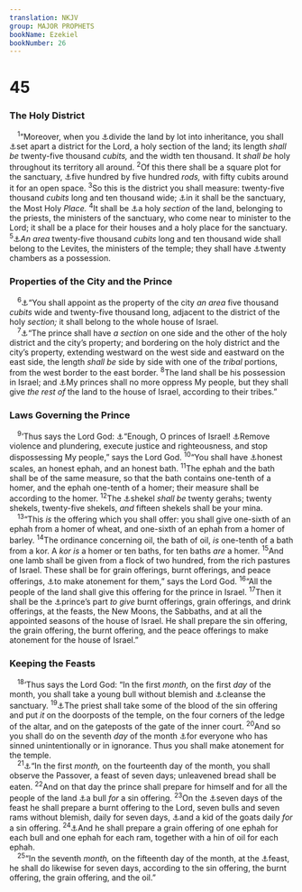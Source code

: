 ```yaml
---
translation: NKJV
group: MAJOR PROPHETS
bookName: Ezekiel 
bookNumber: 26
---
```


<div class="title"><h1>45</h1><h3>The Holy District</h3></div>
<span class="verse exe_45_1"> <sup>1</sup>“Moreover, when you <a data-toggle="tooltip" data-placement="bottom" title="Num. 26:52–56; Ezek. 47:22">⚓</a>divide the land by lot into inheritance, you shall <a data-toggle="tooltip" data-placement="bottom" title="Ezek. 48:8, 9">⚓</a>set apart a district for the Lord, a holy section of the land; its length <i>shall</i> <i>be</i> twenty-five thousand <i>cubits,</i> and the width ten thousand. It <i>shall</i> <i>be</i> holy throughout its territory all around. </span>
<span class="verse exe_45_2"><sup>2</sup>Of this there shall be a square plot for the sanctuary, <a data-toggle="tooltip" data-placement="bottom" title="Ezek. 42:20">⚓</a>five hundred by five hundred <i>rods,</i> with fifty cubits around it for an open space. </span>
<span class="verse exe_45_3"><sup>3</sup>So this is the district you shall measure: twenty-five thousand <i>cubits</i> long and ten thousand wide; <a data-toggle="tooltip" data-placement="bottom" title="Ezek. 48:10">⚓</a>in it shall be the sanctuary, the Most Holy <i>Place.</i></span>
<span class="verse exe_45_4"><sup>4</sup>It shall be <a data-toggle="tooltip" data-placement="bottom" title="Ezek. 48:10, 11">⚓</a>a holy <i>section</i> of the land, belonging to the priests, the ministers of the sanctuary, who come near to minister to the Lord; it shall be a place for their houses and a holy place for the sanctuary. </span>
<span class="verse exe_45_5"><sup>5</sup><a data-toggle="tooltip" data-placement="bottom" title="Ezek. 48:13">⚓</a><i>An</i> <i>area</i> twenty-five thousand <i>cubits</i> long and ten thousand wide shall belong to the Levites, the ministers of the temple; they shall have <a data-toggle="tooltip" data-placement="bottom" title="Ezek. 40:17">⚓</a>twenty chambers as a possession.<br/></span>
<div class="title"><h3>Properties of the City and the Prince</h3></div>
<span class="verse exe_45_6"> <sup>6</sup><a data-toggle="tooltip" data-placement="bottom" title="Ezek. 48:15">⚓</a>“You shall appoint as the property of the city <i>an</i> <i>area</i> five thousand <i>cubits</i> wide and twenty-five thousand long, adjacent to the district of the holy <i>section;</i> it shall belong to the whole house of Israel.<br/></span>
<span class="verse exe_45_7"> <sup>7</sup><a data-toggle="tooltip" data-placement="bottom" title="Ezek. 48:21">⚓</a>“The prince shall have <i>a</i> <i>section</i> on one side and the other of the holy district and the city’s property; and bordering on the holy district and the city’s property, extending westward on the west side and eastward on the east side, the length <i>shall</i> <i>be</i> side by side with one of the <i>tribal</i> portions, from the west border to the east border. </span>
<span class="verse exe_45_8"><sup>8</sup>The land shall be his possession in Israel; and <a data-toggle="tooltip" data-placement="bottom" title="(Is. 11:3–5); Jer. 22:17; Ezek. 22:27">⚓</a>My princes shall no more oppress My people, but they shall give <i>the</i> <i>rest</i> <i>of</i> the land to the house of Israel, according to their tribes.”<br/></span>
<div class="title"><h3>Laws Governing the Prince</h3></div>
<span class="verse exe_45_9"> <sup>9</sup>‘Thus says the Lord God: <a data-toggle="tooltip" data-placement="bottom" title="Ezek. 44:6">⚓</a>“Enough, O princes of Israel! <a data-toggle="tooltip" data-placement="bottom" title="Jer. 22:3; Zech. 8:16">⚓</a>Remove violence and plundering, execute justice and righteousness, and stop dispossessing My people,” says the Lord God. </span>
<span class="verse exe_45_10"><sup>10</sup>“You shall have <a data-toggle="tooltip" data-placement="bottom" title="Lev. 19:36; Deut. 25:15; Prov. 16:11; Amos 8:4–6; Mic. 6:10, 11">⚓</a>honest scales, an honest ephah, and an honest bath. </span>
<span class="verse exe_45_11"><sup>11</sup>The ephah and the bath shall be of the same measure, so that the bath contains one-tenth of a homer, and the ephah one-tenth of a homer; their measure shall be according to the homer. </span>
<span class="verse exe_45_12"><sup>12</sup>The <a data-toggle="tooltip" data-placement="bottom" title="Ex. 30:13; Lev. 27:25; Num. 3:47">⚓</a>shekel <i>shall</i> <i>be</i> twenty gerahs; twenty shekels, twenty-five shekels, <i>and</i> fifteen shekels shall be your mina.<br/></span>
<span class="verse exe_45_13"> <sup>13</sup>“This <i>is</i> the offering which you shall offer: you shall give one-sixth of an ephah from a homer of wheat, and one-sixth of an ephah from a homer of barley. </span>
<span class="verse exe_45_14"><sup>14</sup>The ordinance concerning oil, the bath of oil, <i>is</i> one-tenth of a bath from a kor. A <i>kor</i> <i>is</i> a homer or ten baths, for ten baths <i>are</i> a homer. </span>
<span class="verse exe_45_15"><sup>15</sup>And one lamb shall be given from a flock of two hundred, from the rich pastures of Israel. These shall be for grain offerings, burnt offerings, and peace offerings, <a data-toggle="tooltip" data-placement="bottom" title="Lev. 1:4; 6:30">⚓</a>to make atonement for them,” says the Lord God. </span>
<span class="verse exe_45_16"><sup>16</sup>“All the people of the land shall give this offering for the prince in Israel. </span>
<span class="verse exe_45_17"><sup>17</sup>Then it shall be the <a data-toggle="tooltip" data-placement="bottom" title="Ezek. 46:4–12">⚓</a>prince’s part <i>to</i> <i>give</i> burnt offerings, grain offerings, and drink offerings, at the feasts, the New Moons, the Sabbaths, and at all the appointed seasons of the house of Israel. He shall prepare the sin offering, the grain offering, the burnt offering, and the peace offerings to make atonement for the house of Israel.”<br/></span>
<div class="title"><h3>Keeping the Feasts</h3></div>
<span class="verse exe_45_18"> <sup>18</sup>‘Thus says the Lord God: “In the first <i>month,</i> on the first <i>day</i> of the month, you shall take a young bull without blemish and <a data-toggle="tooltip" data-placement="bottom" title="Lev. 16:16, 33; Ezek. 43:22, 26">⚓</a>cleanse the sanctuary. </span>
<span class="verse exe_45_19"><sup>19</sup><a data-toggle="tooltip" data-placement="bottom" title="Lev. 16:18–20; Ezek. 43:20">⚓</a>The priest shall take some of the blood of the sin offering and put <i>it</i> on the doorposts of the temple, on the four corners of the ledge of the altar, and on the gateposts of the gate of the inner court. </span>
<span class="verse exe_45_20"><sup>20</sup>And so you shall do on the seventh <i>day</i> of the month <a data-toggle="tooltip" data-placement="bottom" title="Lev. 4:27; Ps. 19:12">⚓</a>for everyone who has sinned unintentionally or in ignorance. Thus you shall make atonement for the temple.<br/></span>
<span class="verse exe_45_21"> <sup>21</sup><a data-toggle="tooltip" data-placement="bottom" title="Ex. 12:18; Lev. 23:5, 6; Num. 9:2, 3; 28:16, 17; Deut. 16:1">⚓</a>“In the first <i>month,</i> on the fourteenth day of the month, you shall observe the Passover, a feast of seven days; unleavened bread shall be eaten. </span>
<span class="verse exe_45_22"><sup>22</sup>And on that day the prince shall prepare for himself and for all the people of the land <a data-toggle="tooltip" data-placement="bottom" title="Lev. 4:14">⚓</a>a bull <i>for</i> a sin offering. </span>
<span class="verse exe_45_23"><sup>23</sup>On the <a data-toggle="tooltip" data-placement="bottom" title="Lev. 23:8">⚓</a>seven days of the feast he shall prepare a burnt offering to the Lord, seven bulls and seven rams without blemish, daily for seven days, <a data-toggle="tooltip" data-placement="bottom" title="Num. 28:15, 22, 30; 29:5, 11, 16, 19">⚓</a>and a kid of the goats daily <i>for</i> a sin offering. </span>
<span class="verse exe_45_24"><sup>24</sup><a data-toggle="tooltip" data-placement="bottom" title="Num. 28:12–15; Ezek. 46:5, 7">⚓</a>And he shall prepare a grain offering of one ephah for each bull and one ephah for each ram, together with a hin of oil for each ephah.<br/></span>
<span class="verse exe_45_25"> <sup>25</sup>“In the seventh <i>month,</i> on the fifteenth day of the month, at the <a data-toggle="tooltip" data-placement="bottom" title="Lev. 23:34; Num. 29:12; Deut. 16:13; 2 Chr. 5:3; 7:8, 10">⚓</a>feast, he shall do likewise for seven days, according to the sin offering, the burnt offering, the grain offering, and the oil.”<br/></span>
